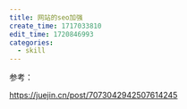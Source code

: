 ```yaml
---
title: 网站的seo加强
create_time: 1717033810
edit_time: 1720846993
categories:
  - skill
---
```



参考：

https://juejin.cn/post/7073042942507614245

